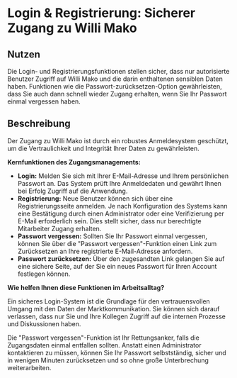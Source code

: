 
# Login & Registrierung: Sicherer Zugang zu Willi Mako

## Nutzen

Die Login- und Registrierungsfunktionen stellen sicher, dass nur autorisierte Benutzer Zugriff auf Willi Mako und die darin enthaltenen sensiblen Daten haben. Funktionen wie die Passwort-zurücksetzen-Option gewährleisten, dass Sie auch dann schnell wieder Zugang erhalten, wenn Sie Ihr Passwort einmal vergessen haben.

## Beschreibung

Der Zugang zu Willi Mako ist durch ein robustes Anmeldesystem geschützt, um die Vertraulichkeit und Integrität Ihrer Daten zu gewährleisten.

**Kernfunktionen des Zugangsmanagements:**

*   **Login:** Melden Sie sich mit Ihrer E-Mail-Adresse und Ihrem persönlichen Passwort an. Das System prüft Ihre Anmeldedaten und gewährt Ihnen bei Erfolg Zugriff auf die Anwendung.
*   **Registrierung:** Neue Benutzer können sich über eine Registrierungsseite anmelden. Je nach Konfiguration des Systems kann eine Bestätigung durch einen Administrator oder eine Verifizierung per E-Mail erforderlich sein. Dies stellt sicher, dass nur berechtigte Mitarbeiter Zugang erhalten.
*   **Passwort vergessen:** Sollten Sie Ihr Passwort einmal vergessen, können Sie über die "Passwort vergessen"-Funktion einen Link zum Zurücksetzen an Ihre registrierte E-Mail-Adresse anfordern.
*   **Passwort zurücksetzen:** Über den zugesandten Link gelangen Sie auf eine sichere Seite, auf der Sie ein neues Passwort für Ihren Account festlegen können.

**Wie helfen Ihnen diese Funktionen im Arbeitsalltag?**

Ein sicheres Login-System ist die Grundlage für den vertrauensvollen Umgang mit den Daten der Marktkommunikation. Sie können sich darauf verlassen, dass nur Sie und Ihre Kollegen Zugriff auf die internen Prozesse und Diskussionen haben.

Die "Passwort vergessen"-Funktion ist Ihr Rettungsanker, falls die Zugangsdaten einmal entfallen sollten. Anstatt einen Administrator kontaktieren zu müssen, können Sie Ihr Passwort selbstständig, sicher und in wenigen Minuten zurücksetzen und so ohne große Unterbrechung weiterarbeiten.
